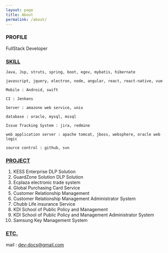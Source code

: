 ```yaml
---
layout: page
title: About
permalink: /about/
---
```


### **PROFILE**

FullStack Developer 

### <u>SKILL</u>

	Java, Jsp, struts, spring, boot, egov, mybatis, hibernate

	javascript, jquery, electron, node, angular, react, react-native, vue 

	Mobile : Android, swift 

	CI : Jenkens 

	Server : amazone web service, unix 

	database : oracle, mysql, mssql 

	Issue Tracking System : jira, redmine  

	web application server : apache tomcat, jboss, websphere, oracle web logic 

	source control : github, svn

### <u>PROJECT</u> 

1. KESS Enterprise DLP Solution  
2. GuardZone Solution DLP Solution 
3. Ecplaza electronic trade system 
4. Global Purchasing Card Service 
5. Customer Relationship Management 
6. Customer Relationship Management Administrator System 
7. Chubb Life insurance Service 
8. KDI School of Public Policy and Management 
9. KDI School of Public Policy and Management Administrator System 
10. Samsung Key Management System 



### <u>ETC.</u>

mail : dev-docs@gmail.com

